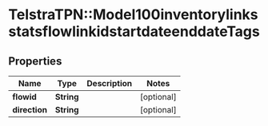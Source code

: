 # TelstraTPN::Model100inventorylinksstatsflowlinkidstartdateenddateTags

## Properties
Name | Type | Description | Notes
------------ | ------------- | ------------- | -------------
**flowid** | **String** |  | [optional] 
**direction** | **String** |  | [optional] 


